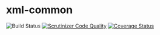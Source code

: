 xml-common
===========================
![Build Status](https://github.com/simplesamlphp/xml-common/workflows/CI/badge.svg?branch=master)
[![Scrutinizer Code Quality](https://scrutinizer-ci.com/g/simplesamlphp/xml-common/badges/quality-score.png?b=master)](https://scrutinizer-ci.com/g/simplesamlphp/xml-common/?branch=master)
[![Coverage Status](https://codecov.io/gh/simplesamlphp/xml-common/branch/master/graph/badge.svg)](https://codecov.io/gh/simplesamlphp/xml-common)
